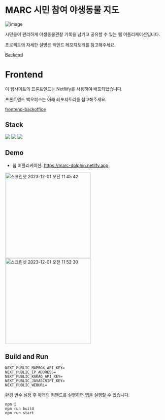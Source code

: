 # MARC 시민 참여 야생동물 지도

![image](https://github.com/tech4impact-marc/frontend/assets/77828537/33d25ea5-44d7-479e-b12b-5df9dafde5af)


시민들이 편리하게 야생동물관찰 기록을 남기고 공유할 수 있는 웹 어플리케이션입니다.

프로젝트의 자세한 설명은 백엔드 레포지토리를 참고해주세요.

[Backend](https://github.com/tech4impact-marc/backend)



# Frontend

이 웹사이트의 프론트엔드는 Netflify를 사용하여 배포되었습니다.

프론트엔드 백오피스는 아래 레포지토리를 참고해주세요.

[frontend-backoffice](https://github.com/tech4impact-marc/frontend-backoffice.git)

## Stack
<img src="https://img.shields.io/badge/javascript-F7DF1E?style=for-the-badge&logo=javascript&logoColor=black"> 
<img src="https://img.shields.io/badge/typescript-3178C6?style=for-the-badge&logo=typescript&logoColor=white">
<img src="https://img.shields.io/badge/next.js-000000?style=for-the-badge&logo=nextdotjs&logoColor=white">

## Demo
- 웹 어플리케이션: https://marc-dolphin.netlify.app
<img width="277" alt="스크린샷 2023-12-01 오전 11 45 42" src="https://github.com/tech4impact-marc/backend/assets/77828537/3371a283-9b12-408c-aca9-c10ee80fc31b">

<img width="278" alt="스크린샷 2023-12-01 오전 11 52 30" src="https://github.com/tech4impact-marc/backend/assets/77828537/62db80ce-ba28-4de6-a8c8-9883647d2b73">

## Build and Run

```
NEXT_PUBLIC_MAPBOX_API_KEY=
NEXT_PUBLIC_IP_ADDRESS=
NEXT_PUBLIC_KAKAO_API_KEY=
NEXT_PUBLIC_JAVASCRIPT_KEY=
NEXT_PUBLIC_WEBURL=
```

환경 변수 설정 후 아래의 커맨드를 실행하면 앱을 실행할 수 있습니다.

```
npm i
npm run build
npm run start
```

<!-- ## Architecture -->

